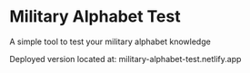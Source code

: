 # Military Alphabet Test

A simple tool to test your military alphabet knowledge

Deployed version located at: military-alphabet-test.netlify.app
